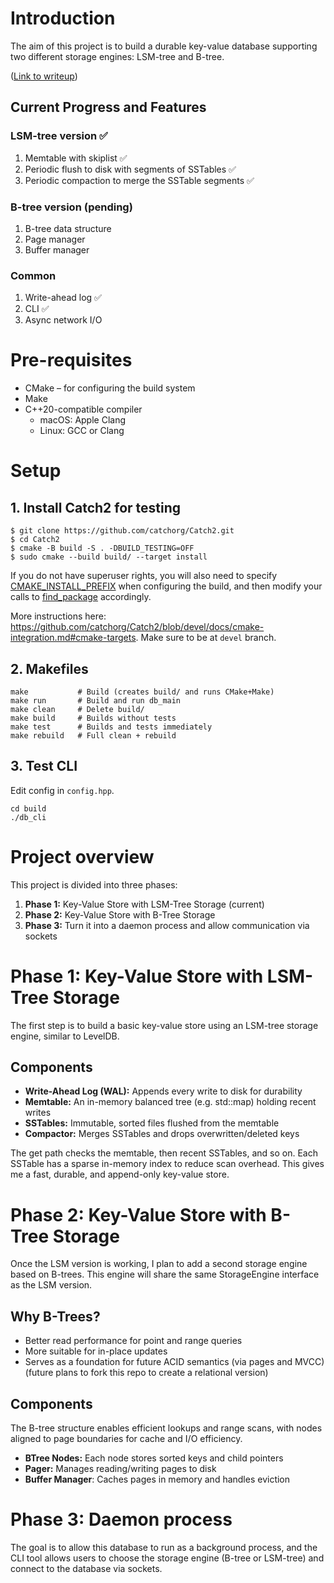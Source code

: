 # Introduction
The aim of this project is to build a durable key-value database supporting two different storage engines: LSM-tree and B-tree.

([Link to writeup](https://mraihan.dev/blog/LSM-tree-Key-Value-Store-in-CPP))

## Current Progress and Features
### LSM-tree version ✅

1. Memtable with skiplist ✅
2. Periodic flush to disk with segments of SSTables ✅
3. Periodic compaction to merge the SSTable segments ✅

### B-tree version (pending)

1. B-tree data structure
2. Page manager
3. Buffer manager

### Common
1. Write-ahead log ✅
2. CLI ✅
3. Async network I/O

# Pre-requisites

- CMake – for configuring the build system
- Make
- C++20-compatible compiler
  - macOS: Apple Clang
  - Linux: GCC or Clang

# Setup

## 1. Install Catch2 for testing

```
$ git clone https://github.com/catchorg/Catch2.git
$ cd Catch2
$ cmake -B build -S . -DBUILD_TESTING=OFF
$ sudo cmake --build build/ --target install
```

If you do not have superuser rights, you will also need to specify [CMAKE_INSTALL_PREFIX](https://cmake.org/cmake/help/latest/variable/CMAKE_INSTALL_PREFIX.html) when configuring the build, and then modify your calls to [find_package](https://cmake.org/cmake/help/latest/command/find_package.html) accordingly.

More instructions here: https://github.com/catchorg/Catch2/blob/devel/docs/cmake-integration.md#cmake-targets. Make sure to be at `devel` branch.

## 2. Makefiles

```
make           # Build (creates build/ and runs CMake+Make)
make run       # Build and run db_main
make clean     # Delete build/
make build     # Builds without tests
make test      # Builds and tests immediately
make rebuild   # Full clean + rebuild

```

## 3. Test CLI
Edit config in `config.hpp`.
```
cd build
./db_cli
```

# Project overview

This project is divided into three phases:

1. **Phase 1:** Key-Value Store with LSM-Tree Storage (current)
2. **Phase 2:** Key-Value Store with B-Tree Storage
3. **Phase 3:** Turn it into a daemon process and allow communication via sockets

# Phase 1: Key-Value Store with LSM-Tree Storage

The first step is to build a basic key-value store using an LSM-tree storage engine, similar to LevelDB.

## Components

- **Write-Ahead Log (WAL):** Appends every write to disk for durability
- **Memtable:** An in-memory balanced tree (e.g. std::map) holding recent writes
- **SSTables:** Immutable, sorted files flushed from the memtable
- **Compactor:** Merges SSTables and drops overwritten/deleted keys

The get path checks the memtable, then recent SSTables, and so on. Each SSTable has a sparse in-memory index to reduce scan overhead. This gives me a fast, durable, and append-only key-value store.

# Phase 2: Key-Value Store with B-Tree Storage

Once the LSM version is working, I plan to add a second storage engine based on B-trees. This engine will share the same StorageEngine interface as the LSM version.

## Why B-Trees?

- Better read performance for point and range queries
- More suitable for in-place updates
- Serves as a foundation for future ACID semantics (via pages and MVCC) (future plans to fork this repo to create a relational version)

## Components

The B-tree structure enables efficient lookups and range scans, with nodes aligned to page boundaries for cache and I/O efficiency.

- **BTree Nodes:** Each node stores sorted keys and child pointers
- **Pager:** Manages reading/writing pages to disk
- **Buffer Manager**: Caches pages in memory and handles eviction

# Phase 3: Daemon process
The goal is to allow this database to run as a background process, and the CLI tool allows users to choose the storage engine (B-tree or LSM-tree) and connect to the database via sockets.

